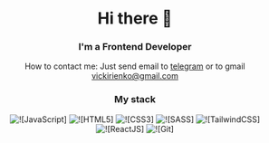
<div id="header" align="center">
	<h1>Hi there 👋</h1>
	<h3>I'm a Frontend Developer</h3>
</div>

<div id="contact" align="center">
	<p>How to contact me: Just send email to <a href="https://t.me/VictoriaBorovskayaa" target="_blank">telegram</a> or to gmail <a href="" target="_blank">vickirienko@gmail.com</a></p>
</div>

<div id="stack" align="center">
	<h3>My stack</h3>
	<div>
		<img src="https://img.shields.io/badge/javascript-%23323330.svg?style=for-the-badge&logo=javascript&logoColor=%23F7DF1E" alt="![JavaScript]"/>
		<img src="https://img.shields.io/badge/html5-%23E34F26.svg?style=for-the-badge&logo=html5&logoColor=white" alt="![HTML5]"/>
		<img src="https://img.shields.io/badge/css3-%231572B6.svg?style=for-the-badge&logo=css3&logoColor=white" alt="![CSS3]"/>
		<img src="https://img.shields.io/badge/SASS-hotpink.svg?style=for-the-badge&logo=SASS&logoColor=white" alt="![SASS]"/>
		<img src="https://img.shields.io/badge/tailwindcss-%2338B2AC.svg?style=for-the-badge&logo=tailwind-css&logoColor=white" alt="![TailwindCSS]"/>
		<img src="https://img.shields.io/badge/-ReactJs-61DAFB?logo=react&logoColor=white&style=for-the-badge" alt="![ReactJS]"/>
		<img src="https://img.shields.io/badge/git-%23F05033.svg?style=for-the-badge&logo=git&logoColor=white" alt="![Git]"/>
	</div>
</div>


<!--
**VictoriaBorovskaya/VictoriaBorovskaya** is a ✨ _special_ ✨ repository because its `README.md` (this file) appears on your GitHub profile.

Here are some ideas to get you started:

- 🔭 I’m currently working on ...
- 🌱 I’m currently learning ...
- 👯 I’m looking to collaborate on ...
- 🤔 I’m looking for help with ...
- 💬 Ask me about ...
- 📫 How to reach me: ...
- 😄 Pronouns: ...
- ⚡ Fun fact: ...
-->
